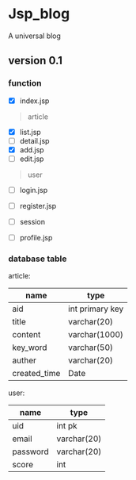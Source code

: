 # Jsp_blog
A universal blog

## version 0.1
### function  

- [x] index.jsp  

>  article
   - [x] list.jsp
   - [ ] detail.jsp
   - [x] add.jsp
   - [ ] edit.jsp  
   
> user
   - [ ] login.jsp
   - [ ] register.jsp
   - [ ] session
   - [ ] profile.jsp  


### database table  
article:  

|name|type|
|----|----|
|aid|int primary key|
|title|varchar(20)|
|content|varchar(1000)|
|key_word|varchar(50)|
|auther|varchar(20)|
|created_time|Date|

user:  

|name|type|
|----|----|
|uid|int pk|
|email|varchar(20)|
|password|varchar(20)|
|score|int|
